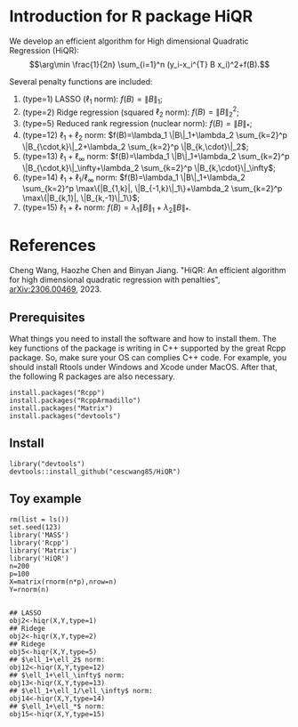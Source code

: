 # Introduction for R package HiQR
We develop an efficient algorithm for High dimensional Quadratic Regression (HiQR):
$$\arg\min \frac{1}{2n} \sum_{i=1}^n (y_i-x_i^{T} B x_i)^2+f(B).$$

 Several penalty functions are included: 
1. (type=1) LASSO ($\ell_1$ norm): $f(B)=\|B\|_1$;
2. (type=2) Ridge regression (squared $\ell_2$ norm): $f(B)=\|B\|_2^2$;
3. (type=5) Reduced rank regression (nuclear norm): $f(B)=\|B\|_*$;
4. (type=12) $\ell_1+\ell_2$ norm: 
$f(B)=\lambda_1 \|B\|_1+\lambda_2 \sum_{k=2}^p \|B_{\cdot,k}\|_2+\lambda_2 \sum_{k=2}^p \|B_{k,\cdot}\|_2$;
5. (type=13) $\ell_1+\ell_\infty$ norm:
$f(B)=\lambda_1 \|B\|_1+\lambda_2 \sum_{k=2}^p \|B_{\cdot,k}\|_\infty+\lambda_2 \sum_{k=2}^p \|B_{k,\cdot}\|_\infty$;
6. (type=14) $\ell_1+\ell_1/\ell_\infty$ norm: 
$f(B)=\lambda_1 \|B\|_1+\lambda_2 \sum_{k=2}^p \max\{|B_{1,k}|, \|B_{-1,k}\|_1\}+\lambda_2 \sum_{k=2}^p \max\{|B_{k,1}|, \|B_{k,-1}\|_1\}$;
7. (type=15) $\ell_1+\ell_*$ norm: 
$f(B)=\lambda_1 \|B\|_1+\lambda_2 \|B\|_*$.


# References 
Cheng Wang, Haozhe Chen and Binyan Jiang. "HiQR: An efficient algorithm for high dimensional quadratic regression with penalties", 	[arXiv:2306.00469](http://arxiv.org/abs/2306.00469), 2023.  

## Prerequisites
What things you need to install the software and how to install them.  The key functions of the package is writing in C++ supported by the great Rcpp package. So, make sure your OS can complies C++ code. For example,  you should install Rtools under Windows and Xcode under MacOS.  After that, the following R packages are also necessary.

```
install.packages("Rcpp")
install.packages("RcppArmadillo")
install.packages("Matrix")
install.packages("devtools")
```
## Install 

```
library("devtools")
devtools::install_github("cescwang85/HiQR")
```

## Toy example 

```
rm(list = ls())
set.seed(123)
library('MASS')
library('Rcpp')
library('Matrix')
library('HiQR')
n=200
p=100
X=matrix(rnorm(n*p),nrow=n)
Y=rnorm(n)


## LASSO
obj2<-hiqr(X,Y,type=1)
## Ridege 
obj2<-hiqr(X,Y,type=2)
## Ridege 
obj5<-hiqr(X,Y,type=5)
## $\ell_1+\ell_2$ norm:
obj12<-hiqr(X,Y,type=12)
## $\ell_1+\ell_\infty$ norm:
obj13<-hiqr(X,Y,type=13)
## $\ell_1+\ell_1/\ell_\infty$ norm: 
obj14<-hiqr(X,Y,type=14)
## $\ell_1+\ell_*$ norm: 
obj15<-hiqr(X,Y,type=15)
```

